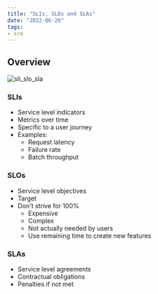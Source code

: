 ```yaml
---
title: "SLIs, SLOs and SLAs"
date: "2022-06-20"
tags:
- sre
---
```


## Overview

![sli_slo_sla](files/sli_slo_sla.svg)

### SLIs

- Service level indicators
- Metrics over time
- Specific to a user journey
- Examples:
	- Request latency
	- Failure rate
	- Batch throughput

### SLOs

- Service level objectives
- Target
- Don't strive for 100%
	- Expensive
	- Complex
	- Not actually needed by users
	- Use remaining time to create new features

### SLAs

- Service level agreements
- Contractual obligations
- Penalties if not met
